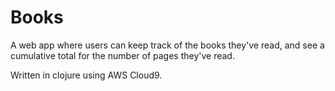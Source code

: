 # Books

A web app where users can keep track of the books they've read, and see a cumulative total for
the number of pages they've read.

Written in clojure using AWS Cloud9.
